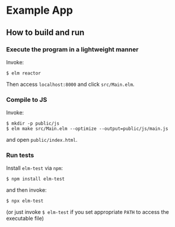 # Example App

## How to build and run

### Execute the program in a lightweight manner

Invoke:

```console
$ elm reactor
```

Then access `localhost:8000` and click `src/Main.elm`.


### Compile to JS

Invoke:

```console
$ mkdir -p public/js
$ elm make src/Main.elm --optimize --output=public/js/main.js
```

and open `public/index.html`.


### Run tests

Install `elm-test` via `npm`:

```console
$ npm install elm-test
```

and then invoke:

```console
$ npx elm-test
```

(or just invoke `$ elm-test` if you set appropriate `PATH` to access the executable file)
